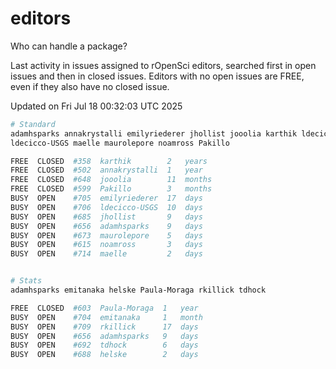 # editors

Who can handle a package?

Last activity in issues assigned to rOpenSci editors, searched first in open
issues and then in closed issues. Editors with no open issues are FREE, even if
they also have no closed issue.


Updated on Fri Jul 18 00:32:03 UTC 2025

```bash
# Standard
adamhsparks annakrystalli emilyriederer jhollist jooolia karthik ldecicco
ldecicco-USGS maelle maurolepore noamross Pakillo

FREE  CLOSED  #358  karthik        2   years
FREE  CLOSED  #502  annakrystalli  1   year
FREE  CLOSED  #648  jooolia        11  months
FREE  CLOSED  #599  Pakillo        3   months
BUSY  OPEN    #705  emilyriederer  17  days
BUSY  OPEN    #706  ldecicco-USGS  10  days
BUSY  OPEN    #685  jhollist       9   days
BUSY  OPEN    #656  adamhsparks    9   days
BUSY  OPEN    #673  maurolepore    5   days
BUSY  OPEN    #615  noamross       3   days
BUSY  OPEN    #714  maelle         2   days


# Stats
adamhsparks emitanaka helske Paula-Moraga rkillick tdhock

FREE  CLOSED  #603  Paula-Moraga  1   year
BUSY  OPEN    #704  emitanaka     1   month
BUSY  OPEN    #709  rkillick      17  days
BUSY  OPEN    #656  adamhsparks   9   days
BUSY  OPEN    #692  tdhock        6   days
BUSY  OPEN    #688  helske        2   days
```
